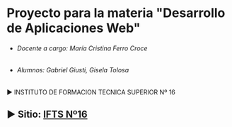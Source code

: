 # Proyecto para la materia "Desarrollo de Aplicaciones Web"
- ###### *Docente a cargo: María Cristina Ferro Croce* 
- ###### *Alumnos: Gabriel Giusti, Gisela Tolosa*
▶️ INSTITUTO DE FORMACION TECNICA SUPERIOR Nº 16

▶️ Sitio: [IFTS Nº16](https://ifts16.com/)
----------------------------------------------------------------------------------------
